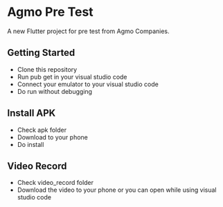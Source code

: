 # Agmo Pre Test

A new Flutter project for pre test from Agmo Companies.

## Getting Started

- Clone this repository
- Run pub get in your visual studio code
- Connect your emulator to your visual studio code
- Do run without debugging

## Install APK

- Check apk folder
- Download to your phone
- Do install

## Video Record

- Check video_record folder
- Download the video to your phone or you can open while using visual studio code
